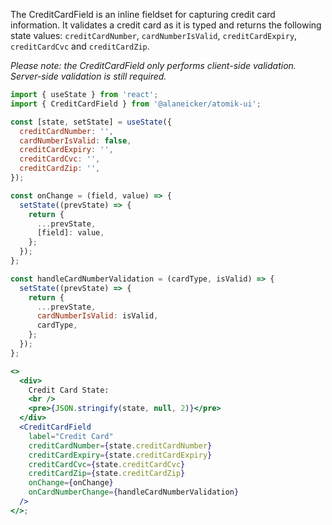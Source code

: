 The CreditCardField is an inline fieldset for capturing credit card information. It validates a credit card as it is typed and returns the following state values: `creditCardNumber`, `cardNumberIsValid`, `creditCardExpiry`, `creditCardCvc` and `creditCardZip`.

_Please note: the CreditCardField only performs client-side validation. Server-side validation is still required._

```jsx
import { useState } from 'react';
import { CreditCardField } from '@alaneicker/atomik-ui';

const [state, setState] = useState({
  creditCardNumber: '',
  cardNumberIsValid: false,
  creditCardExpiry: '',
  creditCardCvc: '',
  creditCardZip: '',
});

const onChange = (field, value) => {
  setState((prevState) => {
    return {
      ...prevState,
      [field]: value,
    };
  });
};

const handleCardNumberValidation = (cardType, isValid) => {
  setState((prevState) => {
    return {
      ...prevState,
      cardNumberIsValid: isValid,
      cardType,
    };
  });
};

<>
  <div>
    Credit Card State:
    <br />
    <pre>{JSON.stringify(state, null, 2)}</pre>
  </div>
  <CreditCardField
    label="Credit Card"
    creditCardNumber={state.creditCardNumber}
    creditCardExpiry={state.creditCardExpiry}
    creditCardCvc={state.creditCardCvc}
    creditCardZip={state.creditCardZip}
    onChange={onChange}
    onCardNumberChange={handleCardNumberValidation}
  />
</>;
```
